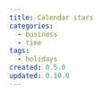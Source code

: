 ```yaml
---
title: Calendar stars
categories:
  - business
  - time
tags:
  - holidays
created: 0.5.0
updated: 0.10.0
---
```

